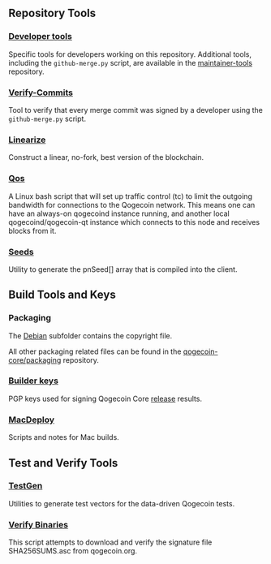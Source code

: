 Repository Tools
---------------------

### [Developer tools](/contrib/devtools) ###
Specific tools for developers working on this repository.
Additional tools, including the `github-merge.py` script, are available in the [maintainer-tools](https://github.com/qogecoin-core/qogecoin-maintainer-tools) repository.

### [Verify-Commits](/contrib/verify-commits) ###
Tool to verify that every merge commit was signed by a developer using the `github-merge.py` script.

### [Linearize](/contrib/linearize) ###
Construct a linear, no-fork, best version of the blockchain.

### [Qos](/contrib/qos) ###

A Linux bash script that will set up traffic control (tc) to limit the outgoing bandwidth for connections to the Qogecoin network. This means one can have an always-on qogecoind instance running, and another local qogecoind/qogecoin-qt instance which connects to this node and receives blocks from it.

### [Seeds](/contrib/seeds) ###
Utility to generate the pnSeed[] array that is compiled into the client.

Build Tools and Keys
---------------------

### Packaging ###
The [Debian](/contrib/debian) subfolder contains the copyright file.

All other packaging related files can be found in the [qogecoin-core/packaging](https://github.com/qogecoin-core/packaging) repository.

### [Builder keys](/contrib/builder-keys)
PGP keys used for signing Qogecoin Core [release](/doc/release-process.md) results.

### [MacDeploy](/contrib/macdeploy) ###
Scripts and notes for Mac builds.

Test and Verify Tools
---------------------

### [TestGen](/contrib/testgen) ###
Utilities to generate test vectors for the data-driven Qogecoin tests.

### [Verify Binaries](/contrib/verifybinaries) ###
This script attempts to download and verify the signature file SHA256SUMS.asc from qogecoin.org.
